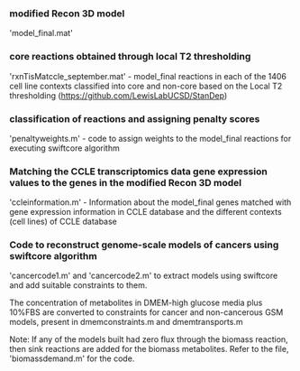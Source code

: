 ### modified Recon 3D model
'model_final.mat'

### core reactions obtained through local T2 thresholding
'rxnTisMatccle_september.mat' - model_final reactions in each of the 1406 cell line contexts classified into core and non-core based on the Local T2 thresholding (https://github.com/LewisLabUCSD/StanDep)

### classification of reactions and assigning penalty scores
'penaltyweights.m' - code to assign weights to the  model_final reactions for executing swiftcore algorithm

### Matching the CCLE transcriptomics data gene expression values to the genes in the modified Recon 3D model
'ccleinformation.m' - Information about the model_final genes matched with gene expression information in CCLE database and the different contexts (cell lines) of CCLE database 

### Code to reconstruct genome-scale models of cancers using swiftcore algorithm 
'cancercode1.m' and 'cancercode2.m' to extract models using swiftcore and add suitable constraints to them. 

The concentration of metabolites in DMEM-high glucose media plus 10%FBS are converted to constraints for cancer and non-cancerous GSM models, present in dmemconstraints.m and dmemtransports.m

Note: If any of the models built had zero flux through the biomass reaction, then sink reactions are added for the biomass metabolites. Refer to the file, 'biomassdemand.m' for the code.
